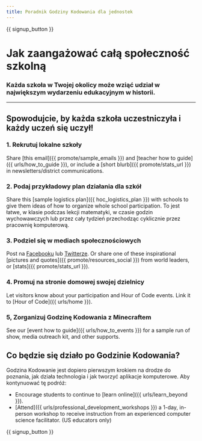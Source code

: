 ```yaml
---
title: Poradnik Godziny Kodowania dla jednostek
---
```


{{ signup_button }}

# Jak zaangażować całą społeczność szkolną

### Każda szkoła w Twojej okolicy może wziąć udział w największym wydarzeniu edukacyjnym w historii.

* * *

## Spowodujcie, by każda szkoła uczestniczyła i każdy uczeń się uczył!

### 1. Rekrutuj lokalne szkoły

Share [this email]({{ promote/sample_emails }}) and [teacher how to guide]({{ urls/how_to_guide }}), or include a [short blurb]({{ promote/stats_url }}) in newsletters/district communications. <br />

### 2. Podaj przykładowy plan działania dla szkół

Share this [sample logistics plan]({{ hoc_logistics_plan }}) with schools to give them ideas of how to organize whole school participation. To jest łatwe, w klasie podczas lekcji matematyki, w czasie godzin wychowawczych lub przez cały tydzień przechodząc cyklicznie przez pracownię komputerową.

### 3. Podziel się w mediach społecznościowych

Post na [Facebooku](https://www.facebook.com/sharer/sharer.php?u=http%3A%2F%2Fhourofcode.com%2Fus) lub [Twitterze](https://twitter.com/intent/tweet?url=http%3A%2F%2Fhourofcode.com&text=I%27m%20participating%20in%20this%20year%27s%20%23HourOfCode%2C%20are%20you%3F%20%40codeorg&original_referer=https%3A%2F%2Fwww.google.com%2Furl%3Fq%3Dhttps%253A%252F%252Ftwitter.com%252Fshare%253Fhashtags%253D%2526amp%253Brelated%253Dcodeorg%2526amp%253Btext%253DI%252527m%252Bparticipating%252Bin%252Bthis%252Byear%252527s%252B%252523HourOfCode%25252C%252Bare%252Byou%25253F%252B%252540codeorg%2526amp%253Burl%253Dhttp%25253A%25252F%25252Fhourofcode.com%26sa%3DD%26sntz%3D1%26usg%3DAFQjCNE1GLTUbKZfMlEh9Aj5w0iswz6PYQ&related=codeorg&hashtags=). Or share one of these inspirational [pictures and quotes]({{ promote/resources_social }}) from world leaders, or [stats]({{ promote/stats_url }}).

### 4. Promuj na stronie domowej swojej dzielnicy

Let visitors know about your participation and Hour of Code events. Link it to [Hour of Code]({{ urls/home }}).

### 5, Zorganizuj Godzinę Kodowania z Minecraftem

See our [event how to guide]({{ urls/how_to_events }}) for a sample run of show, media outreach kit, and other supports.

## Co będzie się działo po Godzinie Kodowania?

Godzina Kodowanie jest dopiero pierwszym krokiem na drodze do poznania, jak działa technologia i jak tworzyć aplikacje komputerowe. Aby kontynuować tę podróż:

- Encourage students to continue to [learn online]({{ urls/learn_beyond }}).
- [Attend]({{ urls/professional_development_workshops }}) a 1-day, in-person workshop to receive instruction from an experienced computer science facilitator. (US educators only)

{{ signup_button }}